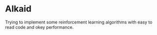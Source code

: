 # Alkaid

Trying to implement some reinforcement learning algorithms with easy to read code and okey performance.

